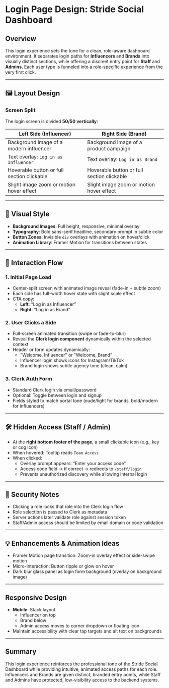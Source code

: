 # Login Page Design: Stride Social Dashboard

## Overview

This login experience sets the tone for a clean, role-aware dashboard environment. It separates login paths for **Influencers** and **Brands** into visually distinct sections, while offering a discreet entry point for **Staff** and **Admins**. Each user type is funneled into a role-specific experience from the very first click.

---

## 🖼️ Layout Design

### Screen Split

The login screen is divided **50/50 vertically**:

| Left Side (Influencer)                     | Right Side (Brand)                        |
|--------------------------------------------|-------------------------------------------|
| Background image of a modern influencer     | Background image of a product campaign     |
| Text overlay: `Log in as Influencer`       | Text overlay: `Log in as Brand`           |
| Hoverable button or full section clickable | Hoverable button or full section clickable |
| Slight image zoom or motion hover effect   | Slight image zoom or motion hover effect  |

---

## 🎨 Visual Style

- **Background Images**: Full height, responsive, minimal overlay
- **Typography**: Bold sans-serif headline, secondary prompt in subtle color
- **Button Zones**: Invisible `div` overlays with animation on hover/click
- **Animation Library**: Framer Motion for transitions between states

---

## 🔄 Interaction Flow

### 1. Initial Page Load

- Center-split screen with animated image reveal (fade-in + subtle zoom)
- Each side has full-width hover state with slight scale effect
- CTA copy:
  - **Left**: “Log in as Influencer”
  - **Right**: “Log in as Brand”

### 2. User Clicks a Side

- Full-screen animated transition (swipe or fade-to-blur)
- Reveal the **Clerk login component** dynamically within the selected context
- Header or form updates dynamically:
  - "Welcome, Influencer" or "Welcome, Brand"
  - Influencer login shows icons for Instagram/TikTok
  - Brand login shows subtle agency tone (clean, calm)

### 3. Clerk Auth Form

- Standard Clerk login via email/password
- Optional: Toggle between login and signup
- Fields styled to match portal tone (nude/light for brands, bold/modern for influencers)

---

## 🛠️ Hidden Access (Staff / Admin)

- At the **right bottom footer of the page**, a small clickable icon (e.g., key or cog icon)
- When hovered: Tooltip reads `Team Access`
- When clicked:
  - Overlay prompt appears: “Enter your access code”
  - Access code field → if correct → redirects to `/staff/login`
  - Prevents unauthorized discovery while allowing internal login

---

## 🔐 Security Notes

- Clicking a role locks that role into the Clerk login flow
- Role selection is passed to Clerk as metadata
- Server actions later validate role against session token
- Staff/Admin access should be limited by email domain or code validation

---

## 💡 Enhancements & Animation Ideas

- Framer Motion page transition: Zoom-in overlay effect or side-swipe motion
- Micro-interaction: Button ripple or glow on hover
- Dark blur glass panel as login form background (overlay on background image)

---

## Responsive Design

- **Mobile**: Stack layout
  - Influencer on top
  - Brand below
  - Admin access moves to corner dropdown or floating icon
- Maintain accessibility with clear tap targets and alt text on backgrounds

---

## Summary

This login experience reinforces the professional tone of the Stride Social Dashboard while providing intuitive, animated access paths for each role. Influencers and Brands are given distinct, branded entry points, while Staff and Admins have protected, low-visibility access to the backend systems.
